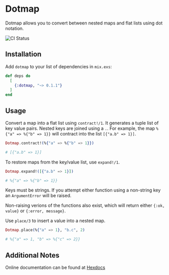 # Dotmap

Dotmap allows you to convert between nested maps and flat lists using dot notation.

![CI Status](https://github.com/mattiebear/dotmap/actions/workflows/verify.yml/badge.svg)

## Installation

Add `dotmap` to your list of dependencies in `mix.exs`:

```elixir
def deps do
  [
    {:dotmap, "~> 0.1.1"}
  ]
end
```

## Usage

Convert a map into a flat list using `contract!/1`. It generates a tuple list of key value pairs. Nested keys are joined using a `.`. For example, the map `%{"a" => %{"b" => 1}}` will contract into the list `[{"a.b" => 1}]`.

```elixir
Dotmap.contract!(%{"a" => %{"b" => 1}})

# [{"a.b" => 1}]
```

To restore maps from the key/value list, use `expand!/1`.

```elixir
Dotmap.expand!([{"a.b" => 1}])

# %{"a" => %{"b" => 1}}
```
Keys must be strings. If you attempt either function using a non-string key an `ArgumentError` will be raised.

Non-raising verions of the functions also exist, which will return either `{:ok, value}` or `{:error, message}`.

Use `place/3` to insert a value into a nested map.

```elixir
Dotmap.place(%{"a" => 1}, "b.c", 2)

# %{"a" => 1, "b" => %{"c" => 2}}
```

## Additional Notes

Online documentation can be found at [Hexdocs](https://hexdocs.pm/dotmap)
